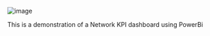 ![image](https://github.com/user-attachments/assets/c2586c89-8efa-40a2-bb0d-2881397467a1)


This is a demonstration of a Network KPI dashboard using PowerBi
